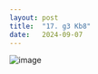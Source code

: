 ```yaml
---
layout: post
title:  "17. g3 Kb8"
date:   2024-09-07
---
```


![image]({{site.url}}/assets/meetup_photos/2024-09-07.jpg)
